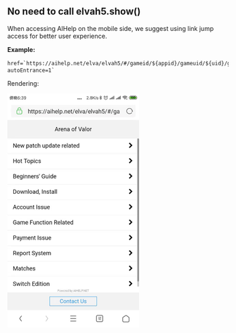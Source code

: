 ## 	No need to call elvah5.show()

When accessing AIHelp on the mobile side, we suggest using link jump access for better user experience.

**Example:**

    href=`https://aihelp.net/elva/elvah5/#/gameid/${appid}/gameuid/${uid}/gameName/${gameName}/username/${userName}/lan/${language}/hsTags/${tag}?autoEntrance=1`


Rendering: 

<img src="https://github.com/AIHELP-NET/Pictures/blob/master/AIHelp-H5-on-mobile(2).jpg" width="300"  div align=center />
<!-- (https://github.com/AIHELP-NET/Pictures/blob/master/AIHelp-H5-on-mobile(2).jpg "h5") -->